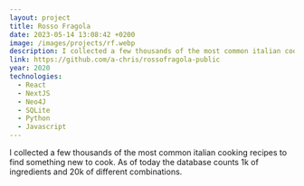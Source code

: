 ```yaml
---
layout: project
title: Rosso Fragola
date: 2023-05-14 13:08:42 +0200
image: /images/projects/rf.webp
description: I collected a few thousands of the most common italian cooking recipes to find something new to cook. As of today the database counts 1k of ingredients and 20k of different combinations.
link: https://github.com/a-chris/rossofragola-public
year: 2020
technologies:
  - React
  - NextJS
  - Neo4J
  - SQLite
  - Python
  - Javascript
---
```


I collected a few thousands of the most common italian cooking recipes to find something new to cook. As of today the database counts 1k of ingredients and 20k of different combinations.

